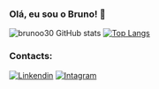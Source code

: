 ### Olá, eu sou o Bruno! 👾

![brunoo30 GitHub stats](https://github-readme-stats.vercel.app/api?username=brunoo30&show_icons=true&theme=radical) [![Top Langs](https://github-readme-stats.vercel.app/api/top-langs/?username=brunoo30&layout=donut)](https://github.com/brunoo30/github-readme-stats)

### Contacts:
[![Linkendin](		https://img.shields.io/badge/LinkedIn-0077B5?style=for-the-badge&logo=linkedin&logoColor=white)](https://www.linkedin.com/in/bruno-tadeu-12a78a214)
[![Intagram](		https://img.shields.io/badge/Instagram-E4405F?style=for-the-badge&logo=instagram&logoColor=white)](https://www.instagram.com/brunoo46_/)


